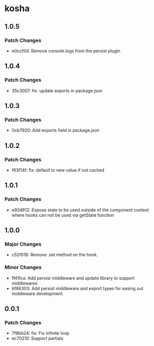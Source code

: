 # kosha

## 1.0.5

### Patch Changes

- e0ccf0d: Remove console.logs from the persist plugin

## 1.0.4

### Patch Changes

- 35c3007: fix: update exports in package.json

## 1.0.3

### Patch Changes

- 0cb7920: Add exports field in package.json

## 1.0.2

### Patch Changes

- f63f14f: fix: default to new value if not cached

## 1.0.1

### Patch Changes

- e924612: Expose state to be used outside of the component context where hooks can not be used via getState function

## 1.0.0

### Major Changes

- c52f018: Remove .set method on the hook.

### Minor Changes

- ff41fca: Add persist middleware and update library to support middlewares
- bf86303: Add persist middleware and export types for easing out middleware development.

## 0.0.1

### Patch Changes

- 7f8bb24: fix: Fix infinite loop
- ec70210: Support partials
